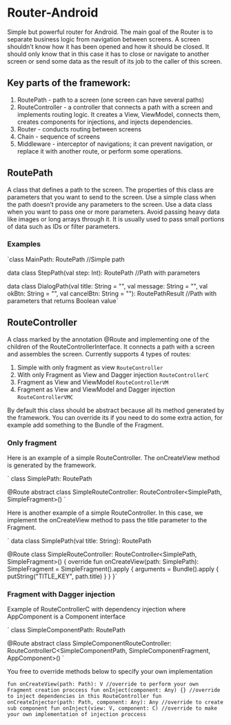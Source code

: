 # Router-Android

Simple but powerful router for Android. The main goal of the Router is to separate business logic from 
navigation between screens. A screen shouldn’t know how it has been opened and how it should be closed.
It should only know that in this case it has to close or navigate to another screen or send some data as 
the result of its job to the caller of this screen.

## Key parts of the framework:

1. RoutePath - path to a screen (one screen can have several paths)
2. RouteController - a controller that connects a path with a screen and implements routing logic. It creates a View, ViewModel, connects them, creates components for injections, and injects dependencies.
3. Router - conducts routing between screens
4. Chain - sequence of screens
5. Middleware - interceptor of navigations; it can prevent navigation, or replace it with another route, or perform some operations.

## RoutePath

A class that defines a path to the screen. The properties of this class are parameters that you want 
to send to the screen. Use a simple class when the path doesn’t provide any parameters to the screen. 
Use a data class when you want to pass one or more parameters. Avoid passing heavy data like images or 
long arrays through it. It is usually used to pass small portions of data such as IDs or filter parameters.

### Examples
`class MainPath: RoutePath //Simple path

data class StepPath(val step: Int): RoutePath //Path with parameters

data class DialogPath(val title: String = "",
                      val message: String = "",
                      val okBtn: String = "",
                      val cancelBtn: String = ""): RoutePathResult<Boolean>  //Path with parameters that returns Boolean value`

## RouteController

A class marked by the annotation @Route and implementing one of the children of the RouteControllerInterface.
It connects a path with a screen and assembles the screen. Currently supports 4 types of routes:
1. Simple with only fragment as view `RouteController`
2. With only Fragment as View and Dagger injection `RouteControllerC`
3. Fragment as View and ViewModel `RouteControllerVM`
4. Fragment as View and ViewModel and Dagger injection `RouteControllerVMC`

By default this class should be abstract because all its method generated by the framework. You can
override its if you need to do some extra action, for example add something to the Bundle of the Fragment.

### Only fragment

Here is an example of a simple RouteController. The onCreateView method is generated by the framework.

`
class SimplePath: RoutePath

@Route
abstract class SimpleRouteController: RouteController<SimplePath, SimpleFragment>()
`

Here is another example of a simple RouteController. In this case, we implement the onCreateView method to pass the title parameter to the Fragment.

`
data class SimplePath(val title: String): RoutePath

@Route
class SimpleRouteController: RouteController<SimplePath, SimpleFragment>()
{
    override fun onCreateView(path: SimplePath): SimpleFragment =
        SimpleFragment().apply {
            arguments = Bundle().apply {
                putString("TITLE_KEY", path.title)
            }
        }
}`

### Fragment with Dagger injection

Example of RouteControllerC with dependency injection where AppComponent is a Component interface

`
class SimpleComponentPath: RoutePath

@Route
abstract class SimpleComponentRouteController: RouteControllerC<SimpleComponentPath, SimpleComponentFragment, AppComponent>()
`

You free to override methods below to specify your own implementation

`
fun onCreateView(path: Path): V //override to perform your own Fragment creation proccess
fun onInject(component: Any) {} //override to inject dependencies in this RouteController
fun onCreateInjector(path: Path, component: Any): Any //override to create sub component
fun onInject(view: V, component: C) //override to make your own implementation of injection proccess
`

